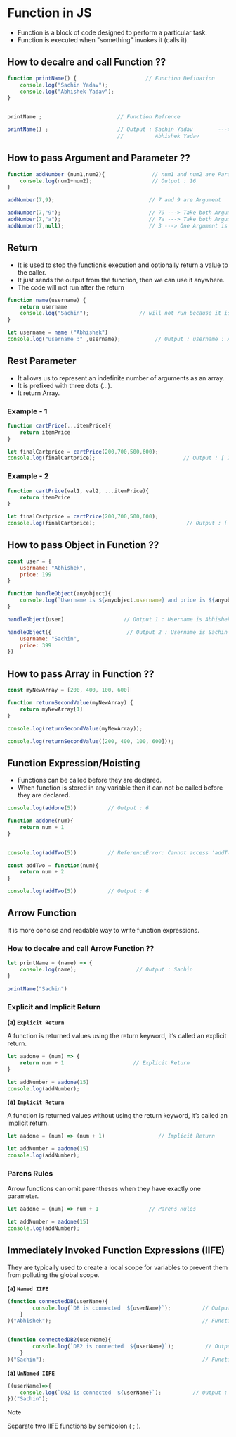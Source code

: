# Function in JS

- Function is a block of code designed to perform a particular task.  
- Function is executed when "something" invokes it (calls it).

## How to decalre and call Function ??

``` js
function printName() {                      // Function Defination
    console.log("Sachin Yadav");
    console.log("Abhishek Yadav");
}


printName ;                        // Function Refrence

printName() ;                      // Output : Sachin Yadav        --->  Function Call
                                   //          Abhishek Yadav
```

## How to pass Argument and Parameter ??

``` js
function addNumber (num1,num2){               // num1 and num2 are Parameter (can pass anything)
    console.log(num1+num2);                   // Output : 16
}

addNumber(7,9);                              // 7 and 9 are Argument

addNumber(7,"9");                            // 79 ---> Take both Argument as String
addNumber(7,"a");                            // 7a ---> Take both Argument as String
addNumber(7,null);                           // 3 ---> One Argument is null
```

## Return

-  It is used to stop the function’s execution and optionally return a value to the caller.
-  It just sends the output from the function, then we can use it anywhere.
-  The code will not run after the return

``` js
function name(username) {
    return username
    console.log("Sachin");                // will not run because it is after return
}

let username = name ("Abhishek")
console.log("username :" ,username);           // Output : username : Abhishek
```

## Rest Parameter 

- It allows us to represent an indefinite number of arguments as an array.
- It is prefixed with three dots (...).
- It return Array.

### Example - 1
``` js
function cartPrice(...itemPrice){
    return itemPrice
}

let finalCartprice = cartPrice(200,700,500,600);
console.log(finalCartprice);                            // Output : [ 200, 700, 500, 600 ]
```
### Example - 2

``` js
function cartPrice(val1, val2, ...itemPrice){
    return itemPrice
}

let finalCartprice = cartPrice(200,700,500,600);
console.log(finalCartprice);                             // Output : [ 500, 600 ]  ---> 200 and 700 stored in val1 and val2
```

## How to pass Object in Function ??

``` js
const user = {
    username: "Abhishek",
    price: 199
}

function handleObject(anyobject){
    console.log(`Username is ${anyobject.username} and price is ${anyobject.price}`);    // Output : 1 and 2
}

handleObject(user)                   // Output 1 : Username is Abhishek and price is 199

handleObject({                        // Output 2 : Username is Sachin and price is 399
    username: "Sachin",
    price: 399
})
```

## How to pass Array in Function ??

``` js
const myNewArray = [200, 400, 100, 600]

function returnSecondValue(myNewArray) {
    return myNewArray[1]
}

console.log(returnSecondValue(myNewArray));                             // Output 1 : 400

console.log(returnSecondValue([200, 400, 100, 600]));                   // Output 2 : 400
```

## Function Expression/Hoisting

- Functions can be called before they are declared.
- When function is stored in any variable then it can not be called before they are declared.

``` js
console.log(addone(5))          // Output : 6

function addone(num){
    return num + 1
}


console.log(addTwo(5))          // ReferenceError: Cannot access 'addTwo' before initialization

const addTwo = function(num){
    return num + 2
}

console.log(addTwo(5))          // Output : 6
```

## Arrow Function

It is more concise and readable way to write function expressions.  

### How to decalre and call Arrow Function ??

``` js
let printName = (name) => {
    console.log(name);                   // Output : Sachin
}

printName("Sachin")
```

### Explicit and Implicit Return 

**(a) `Explicit Return`**

A function is returned values using the return keyword, it’s called an explicit return.  

``` js
let aadone = (num) => {
    return num + 1                      // Explicit Return
}

let addNumber = aadone(15)
console.log(addNumber);
```

**(a) `Implicit Return`**

A function is returned values without using the return keyword, it’s called an implicit return.  

``` js
let aadone = (num) => (num + 1)                 // Implicit Return

let addNumber = aadone(15)
console.log(addNumber);
```

### Parens Rules

Arrow functions can omit parentheses when they have exactly one parameter.  

``` js
let aadone = (num) => num + 1                // Parens Rules

let addNumber = aadone(15)
console.log(addNumber);
```

## Immediately Invoked Function Expressions (IIFE)

They are typically used to create a local scope for variables to prevent them from polluting the global scope.  

**(a) `Named IIFE`**

``` js
(function connectedDB(userName){
        console.log(`DB is connected  ${userName}`);          // Output : DB is connected  Abhishek
    }
)("Abhishek");                                                // Function call and ;(Imp)


(function connectedDB2(userName){
        console.log(`DB2 is connected  ${userName}`);          // Output : DB is connected  Sachin
    }
)("Sachin");                                                  // Function call and ;(Imp)
```

**(a) `UnNamed IIFE`**

```js
((userName)=>{
    console.log(`DB2 is connected  ${userName}`);          // Output : DB is connected  Sachin
})("Sachin");
```

> [!NOTE]
> Separate two IIFE functions by semicolon ( ; ).
